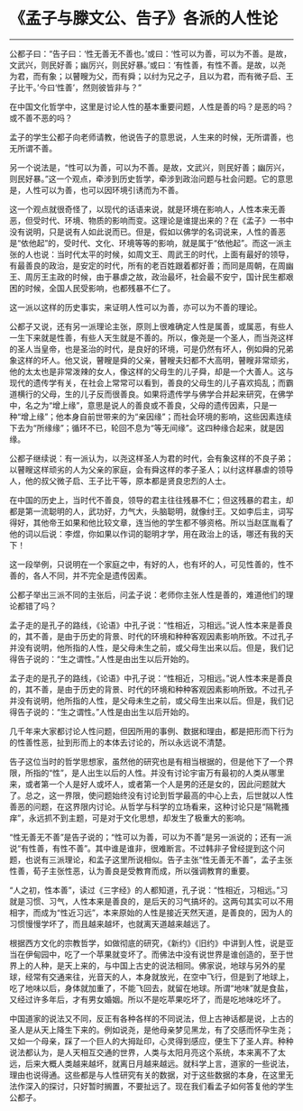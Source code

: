 # 《孟子与滕文公、告子》各派的人性论

------

公都子曰：“告子曰：‘性无善无不善也。’或曰：‘性可以为善，可以为不善。是故，文武兴，则民好善；幽厉兴，则民好暴。’或曰：‘有性善，有性不善。是故，以尧为君，而有象；以瞽瞍为父，而有舜；以纣为兄之子，且以为君，而有微子启、王子比干。’今曰‘性善’，然则彼皆非与？”

在中国文化哲学中，这里是讨论人性的基本重要问题，人性是善的吗？是恶的吗？或不善不恶的吗？

孟子的学生公都子向老师请教，他说告子的意思说，人生来的时候，无所谓善，也无所谓不善。

另一个说法是，“性可以为善，可以为不善。是故，文武兴，则民好善；幽厉兴，则民好暴。”这一个观点，牵涉到历史哲学，牵涉到政治问题与社会问题。它的意思是，人性可以为善，也可以因环境引诱而为不善。

这一个观点就很奇怪了，以现代的话语来说，就是环境在影响人，人性本来无善恶，但受时代、环境、物质的影响而变。这理论是谁提出来的？在《孟子》一书中没有说明，只是说有人如此说而已。但是，假如以佛学的名词说来，人性的善恶是“依他起”的，受时代、文化、环境等等的影响，就是属于“依他起”。而这一派主张的人也说：当时代太平的时候，如周文王、周武王的时代，上面有最好的领导，有最善良的政治，是安定的时代，所有的老百姓跟着都好善；而同是周朝，在周幽王、周厉王主政的时候，由于暴虐之故，政治最坏，社会最不安宁，国计民生都艰困的时候，全国人民受影响，也都残暴不仁了。

这一派以这样的历史事实，来证明人性可以为善，亦可以为不善的理论。

公都子又说，还有另一派理论主张，原则上很难确定人性是属善，或属恶，有些人一生下来就是性善，有些人天生就是不善的。所以，像尧是一个圣人，而当尧这样的圣人当皇帝，也是圣治的时代，是良好的环境，可是仍然有坏人，例如舜的兄弟象这样的坏人。他又说，瞽瞍是舜的父亲，瞽瞍夫妇都不大高明，瞽瞍非常顽劣，他的太太也是非常泼辣的女人，像这样的父母生的儿子舜，却是一个大善人。这与现代的遗传学有关，在社会上常常可以看到，善良的父母生的儿子喜欢捣乱；而霸道横行的父母，生的儿子反而很善良。如果将遗传学与佛学合并起来研究，在佛学中，名之为“增上缘”，意思是说人的善良或不善良，父母的遗传因素，只是一种“增上缘”；他本身自前世带来的为“亲因缘”；而社会环境的影响，这些因素连续下去为“所缘缘”；循环不已，轮回不息为“等无间缘”。这四种缘合起来，就是因缘。

公都子继续说：有一派认为，以尧这样圣人为君的时代，会有象这样的不良子弟；以瞽瞍这样顽劣的人为父亲的家庭，会有舜这样的孝子圣人；以纣这样暴虐的领导人，他的叔父微子启、王子比干等，原本都是贤良忠烈的人士。

在中国的历史上，当时代不善良，领导的君主往往残暴不仁；但这残暴的君主，却都是第一流聪明的人，武功好，力气大，头脑聪明，就像纣王。又如李后主，词写得好，其他帝王如果和他比较文章，连当他的学生都不够资格。所以当赵匡胤看了他的词以后说：李煜，你如果以作词的聪明才学，用在政治上的话，哪还有我的天下！

这一段举例，只说明在一个家庭之中，有好的人，也有坏的人，可见性善的，性不善的，各人不同，并不完全是遗传因素。

公都子举出三派不同的主张后，问孟子说：老师你主张人性是善的，难道他们的理论都错了吗？

孟子走的是孔子的路线，《论语》中孔子说：“性相近，习相远。”说人性本来是善良的，其不善，是由于历史的背景、时代的环境和种种客观因素影响所致。不过孔子并没有说明，他所指的人性，是父母未生之前，或父母生出来以后。但是，我们记得告子说的：“生之谓性。”人性是由出生以后开始的。

孟子走的是孔子的路线，《论语》中孔子说：“性相近，习相远。”说人性本来是善良的，其不善，是由于历史的背景、时代的环境和种种客观因素影响所致。不过孔子并没有说明，他所指的人性，是父母未生之前，或父母生出来以后。但是，我们记得告子说的：“生之谓性。”人性是由出生以后开始的。

几千年来大家都讨论人性问题，但因所用的事例、数据和理由，都是把形而下行为的性善性恶，扯到形而上的本体去讨论的，所以永远说不清楚。

告子这位当时的哲学思想家，虽然他的研究也是有相当根据的，但是他下了一个界限，所指的“性”，是人出生以后的人性。并没有讨论宇宙万有最初的人类从哪里来，或者第一个人是好人或坏人，或者第一个人是男的还是女的，因此问题就大了。总之，这一界限，使问题始终没有讨论到哲学最高的中心上去，后世就以人性善恶的问题，在这界限内讨论。从哲学与科学的立场看来，这种讨论只是“隔靴搔痒”，永远抓不到主题，可是对于文化思想，却发生了极重大的影响。

“性无善无不善”是告子说的；“性可以为善，可以为不善”是另一派说的；还有一派说“有性善，有性不善”。其中谁是谁非，很难断言。不过韩非子曾经提到这个问题，也说有三派理论，和孟子这里所说相似。告子主张“性无善无不善”，孟子主张性善，荀子主张性恶，认为善良是受教育而成，所以强调教育的重要。

“人之初，性本善”，读过《三字经》的人都知道，孔子说：“性相近，习相远。”习就是习惯、习气，人性本来是善良的，是后天的习气搞坏的。这两句其实可以不用相字，而成为“性近习远”，本来原始的人性是接近天然天道，是善良的，因为人的习惯慢慢学坏了，而且越来越坏，也就离天道越来越远了。

根据西方文化的宗教哲学，如做彻底的研究，《新约》《旧约》中讲到人性，说是亚当在伊甸园中，吃了一个苹果就变坏了。而佛法中没有说世界是谁创造的，至于世界上的人种，是天上来的，与中国上古史的说法相同。佛家说，地球与另外的星球，经常有交通来往，光音天的人，本身就放光，在空中飞行，但是到了地球上，吃了地味以后，身体就加重了，不能飞回去，就留在地球。所谓“地味”就是食盐，又经过许多年后，才有男女婚姻。所以不是吃苹果吃坏了，而是吃地味吃坏了。

中国道家的说法又不同，反正有各种各样的不同说法，但上古神话都是说，上古的圣人是从天上降生下来的。例如说尧，是他母亲梦见黑龙，有了交感而怀孕生尧；又如一个母亲，踩了一个巨人的大拇趾印，心灵得到感应，便生下了圣人弃。种种说法都认为，是人天相互交通的世界，人类与太阳月亮这个系统，本来离不了太远，后来大概人类越来越坏，就离日月越来越远。就科学上言，道家的一些说法，理由也说得通。这些都是与人性研究有关的数据，对于这些数据的本身，在这里无法作深入的探讨，只好暂时搁置，不要扯远了。现在我们看孟子如何答复他的学生公都子。

